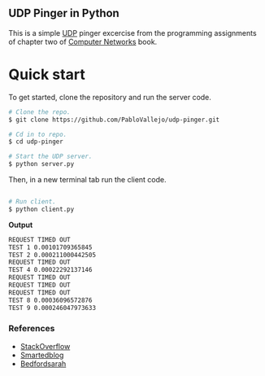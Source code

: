 ## UDP Pinger in Python

This is a simple [UDP](https://en.wikipedia.org/wiki/User_Datagram_Protocol) pinger excercise from the programming assignments of chapter two of [Computer Networks]() book.

# Quick start

To get started, clone the repository and run the server code.

```bash
# Clone the repo.
$ git clone https://github.com/PabloVallejo/udp-pinger.git

# Cd in to repo.
$ cd udp-pinger

# Start the UDP server.
$ python server.py
```

Then, in a new terminal tab run the client code.

```bash

# Run client.
$ python client.py
```

**Output**
```bash
REQUEST TIMED OUT
TEST 1 0.00101709365845
TEST 2 0.000211000442505
REQUEST TIMED OUT
TEST 4 0.00022292137146
REQUEST TIMED OUT
REQUEST TIMED OUT
REQUEST TIMED OUT
TEST 8 0.00036096572876
TEST 9 0.000246047973633
```

### References

* [StackOverflow](https://stackoverflow.com/questions/27893804/udp-client-server-socket-in-python/27893987#27893987)
* [Smartedblog](https://smartedblog.wordpress.com/2013/05/02/networking-project-2-udp-pinger-program/)
* [Bedfordsarah](https://bedfordsarah.wordpress.com/2013/10/29/python-socket-programming-project-2-udp-pinger/)